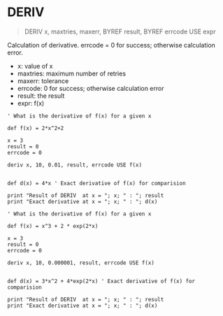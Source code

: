 # DERIV

> DERIV x, maxtries, maxerr, BYREF result, BYREF errcode USE expr

Calculation of derivative. errcode = 0 for success; otherwise calculation error. 


* x: value of x
* maxtries: maximum number of retries
* maxerr: tolerance
* errcode: 0 for success; otherwise calculation error
* result: the result
* expr: f(x)

```
' What is the derivative of f(x) for a given x

def f(x) = 2*x^2+2

x = 3
result = 0
errcode = 0

deriv x, 10, 0.01, result, errcode USE f(x)


def d(x) = 4*x ' Exact derivative of f(x) for comparision

print "Result of DERIV  at x = "; x; " : "; result
print "Exact derivative at x = "; x; " : "; d(x)
```

```
' What is the derivative of f(x) for a given x

def f(x) = x^3 + 2 * exp(2*x)

x = 3
result = 0
errcode = 0

deriv x, 10, 0.000001, result, errcode USE f(x)


def d(x) = 3*x^2 + 4*exp(2*x) ' Exact derivative of f(x) for comparision

print "Result of DERIV  at x = "; x; " : "; result
print "Exact derivative at x = "; x; " : "; d(x)
```
